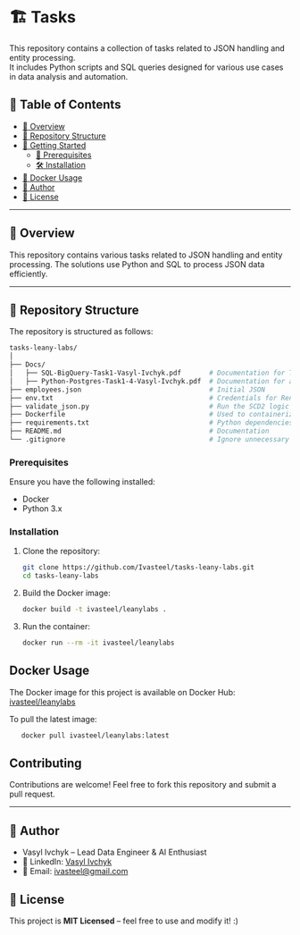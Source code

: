 # 🏗️ Tasks

This repository contains a collection of tasks related to JSON handling and entity processing.  
It includes Python scripts and SQL queries designed for various use cases in data analysis and automation.

## 📑 Table of Contents

-   [📌 Overview](#overview)
-   [📁 Repository Structure](#repository-structure)
-   [🚀 Getting Started](#getting-started)
    -   [🔹 Prerequisites](#prerequisites)
    -   [🛠️ Installation](#installation)
-   [🐳 Docker Usage](#docker-usage)
-   [👤 Author](#author)
-   [📜 License](#license)

---

## 📌 Overview

This repository contains various tasks related to JSON handling and entity processing. 
The solutions use Python and SQL to process JSON data efficiently.

---

## 📁 Repository Structure

The repository is structured as follows:

```bash
tasks-leany-labs/
│
├── Docs/
│   ├── SQL-BigQuery-Task1-Vasyl-Ivchyk.pdf       # Documentation for Task 1 in GCP BigQuery
│   ├── Python-Postgres-Task1-4-Vasyl-Ivchyk.pdf  # Documentation for all tasks in Python/PosgreSQL
├── employees.json                                # Initial JSON
├── env.txt                                       # Credentials for Render's PostgreSQL, should be renamed to .env
├── validate_json.py                              # Run the SCD2 logic of merging new data to JSON file / PostgreSQL 
├── Dockerfile                                    # Used to containerize the project
├── requirements.txt                              # Python dependencies (if needed)
├── README.md                                     # Documentation
└── .gitignore                                    # Ignore unnecessary files
```

### Prerequisites

Ensure you have the following installed:
- Docker
- Python 3.x

### Installation

1. Clone the repository:
   ```sh
   git clone https://github.com/Ivasteel/tasks-leany-labs.git
   cd tasks-leany-labs
   ```

2. Build the Docker image:
   ```sh
   docker build -t ivasteel/leanylabs .
   ```

3. Run the container:
   ```sh
   docker run --rm -it ivasteel/leanylabs
   ```


## Docker Usage

The Docker image for this project is available on Docker Hub:
[ivasteel/leanylabs](https://hub.docker.com/repository/docker/ivasteel/leanylabs/general)

To pull the latest image:
```sh
   docker pull ivasteel/leanylabs:latest
```

## Contributing

Contributions are welcome! Feel free to fork this repository and submit a pull request.

---

## 📌 Author

* Vasyl Ivchyk – Lead Data Engineer & AI Enthusiast
* 💼 LinkedIn: [Vasyl Ivchyk](https://www.linkedin.com/in/vasyl-ivchyk-1a0b1358/)
* 📧 Email: [ivasteel@gmail.com]()

## 📜 License

This project is **MIT Licensed** – feel free to use and modify it! :)

